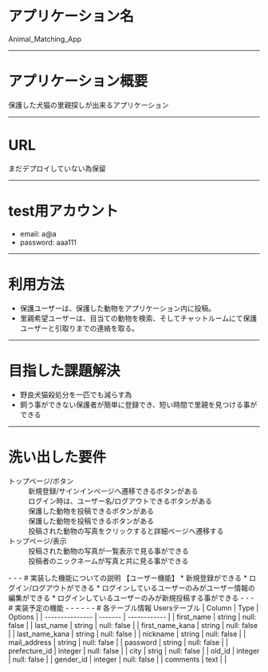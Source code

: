 # アプリケーション名
Animal_Matching_App
- - -
# アプリケーション概要
保護した犬猫の里親探しが出来るアプリケーション
- - -
# URL
まだデプロイしていない為保留
- - -
# test用アカウント
* email: a@a
* password: aaa111
- - -
# 利用方法
* 保護ユーザーは、保護した動物をアプリケーション内に投稿。
* 里親希望ユーザーは、目当ての動物を検索、そしてチャットルームにて保護ユーザーと引取りまでの連絡を取る。
- - -
# 目指した課題解決
* 野良犬猫殺処分を一匹でも減らす為
* 飼う事ができない保護者が簡単に登録でき、短い時間で里親を見つける事ができる
- - -
# 洗い出した要件
<dl>
  <dt>トップページ/ボタン</dt>
  <dd>新規登録/サインインページへ遷移できるボタンがある</dd>
  <dd>ログイン時は、ユーザー名/ログアウトできるボタンがある</dd>
  <dd>保護した動物を投稿できるボタンがある</dd>
  <dd>保護した動物を投稿できるボタンがある</dd>
  <dd>投稿された動物の写真をクリックすると詳細ページへ遷移する</dd>
  <dt>トップページ/表示</dt>
  <dd>投稿された動物の写真が一覧表示で見る事ができる</dd>
  <dd>投稿者のニックネームが写真と共に見る事ができる</dd>
</dl>
<!-- 他要件,後日記載 -->
- - -
# 実装した機能についての説明
【ユーザー機能】
* 新規登録ができる
* ログイン/ログアウトができる
* ログインしているユーザーのみがユーザー情報の編集ができる
* ログインしているユーザーのみが新規投稿する事ができる
- - -
# 実装予定の機能
- - -
- - -
# 各テーブル情報
Usersテーブル
| Column          | Type    | Options      |
| --------------- | ------- | ------------ |
| first_name      | string  | null: false  |
| last_name       | string  | null: false  |
| first_name_kana | string  | null: false  |
| last_name_kana  | string  | null: false  |
| nickname        | string  | null: false  |
| mail_address    | string  | null: false  |
| password        | string  | null: false  |
| prefecture_id   | integer | null: false  |
| city            | strig   | null: false  |
| old_id          | integer | null: false  |
| gender_id       | integer | null: false  |
| comments        | text    |              |

<!-- 下記オプション一覧 -->
<!-- null: false カラムが殻の状態では保存できない -->
<!-- unique: true 一意性のみ許可（同じ値は保存できない） -->
<!-- ## foreign_key; true 外部キーの設定（別テーブルのカラム参照）  -->
